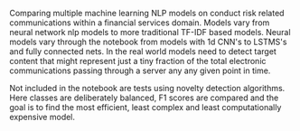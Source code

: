  
Comparing multiple machine learning NLP models on conduct risk related communications within a financial services domain.
Models vary from neural network nlp models to more traditional TF-IDF based models. Neural models vary through the notebook from models with 1d CNN's to LSTMS's and fully connected nets. In the real world models need to detect target content that might represent just a tiny fraction of the total electronic communications passing through a server any any given point in time. 

Not included in the notebook are tests using novelty detection algorithms. Here classes are deliberately balanced, F1 scores are compared and the goal is to find the most efficient, least complex and least computationally expensive model.  
